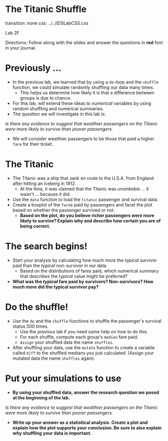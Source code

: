 The Titanic Shuffle
========================================================
transition: none
css: ../../IDSLabCSS.css

Lab 2F

Directions: Follow along with the slides and answer the questions in **red** font in your journal.
 



Previously ...
==============

- In the previous lab, we learned that by using a `do`-loop and the `shuffle` function, we could simulate randomly shuffling our data many times.
  - This helps us determine how likely it is that a difference between groups is due to chance.
- For this lab, will extend these ideas to _numerical_ variables by using random shuffling and numerical summaries.
- The question we will investigate in this lab is:

_Is there any evidence to suggest that wealthier passengers on the Titanic were more likely to survive than poorer passengers._

- We will consider wealthier passengers to be those that paid a higher `fare` for their ticket.



The Titanic
===========

- The Titanic was a ship that sank en route to the U.S.A. from England after hitting an Iceberg in 1912.
    - At the time, it was claimed that the Titanic was _unsinkable_ ... it wasn't ... because it did.
- Use the `data` function to load the `titanic` passenger and survival data.
- Create a boxplot of the `fare`s paid by passengers and facet the plot based on whether the passenger survived or not.
    - **Based on the plot, do you believe richer passengers were more likely to survive? Explain why and describe how certain you are of being correct.**


The search begins!
=======================

- Start your analysis by calculating how much more the _typical_ survivor paid than the _typical_ non-survivor in our data.
    - Based on the distributions of fares paid, which numerical summary that describes the _typical_ value might be preferred?
- **What was the _typical_ fare paid by survivors? Non-survivors? How much more did the typical survivor pay?**

Do the shuffle!
==============

- Use the `do` and the `shuffle` functions to shuffle the passenger's survival status 500 times.
    - Use the previous lab if you need some help on how to do this.
    - For each shuffle, compute each group's `median` fare paid. 
    - `Assign` your shuffled data the name `shuffles`.
- After shuffling your data, use the `mutate` function to create a variable called `diff` to the shuffled medians you just calculated. (Assign your mutated data the name `shuffles` again).
  

Put your simulations to use
===============================

- **By using your shuffled data, answer the research question we posed at the beginning of the lab.**

_Is there any evidence to suggest that wealthier passengers on the Titanic were more likely to survive than poorer passengers._

- **Write up your answer as a statistical analysis. Create a plot and explain how the plot supports your conclusion. Be sure to also explain why shuffling your data is important.**

